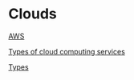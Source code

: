 # Clouds

[AWS](AWS/README.md)

[Types of cloud computing services](TYPES_OF_CLOUD_COMPUTING_SERVICES.md)

[Types](TYPES.md)
